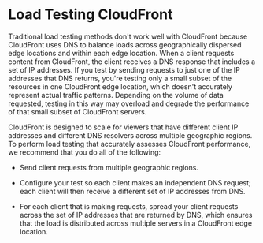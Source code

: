 # Load Testing CloudFront<a name="load-testing"></a>

Traditional load testing methods don't work well with CloudFront because CloudFront uses DNS to balance loads across geographically dispersed edge locations and within each edge location\. When a client requests content from CloudFront, the client receives a DNS response that includes a set of IP addresses\. If you test by sending requests to just one of the IP addresses that DNS returns, you're testing only a small subset of the resources in one CloudFront edge location, which doesn't accurately represent actual traffic patterns\. Depending on the volume of data requested, testing in this way may overload and degrade the performance of that small subset of CloudFront servers\.

CloudFront is designed to scale for viewers that have different client IP addresses and different DNS resolvers across multiple geographic regions\. To perform load testing that accurately assesses CloudFront performance, we recommend that you do all of the following:

+ Send client requests from multiple geographic regions\.

+ Configure your test so each client makes an independent DNS request; each client will then receive a different set of IP addresses from DNS\.

+ For each client that is making requests, spread your client requests across the set of IP addresses that are returned by DNS, which ensures that the load is distributed across multiple servers in a CloudFront edge location\.